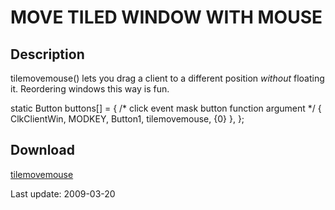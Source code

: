 MOVE TILED WINDOW WITH MOUSE
============================

Description
-----------
tilemovemouse() lets you drag a client to a different position *without*
floating it. Reordering windows this way is fun.

 static Button buttons[] = {
        /* click                event mask      button          function        argument */
        { ClkClientWin,         MODKEY,         Button1,        tilemovemouse,  {0} },
 };


Download
--------
[tilemovemouse](http://lists.suckless.org/dwm/0903/7773.html)


Last update: 2009-03-20
